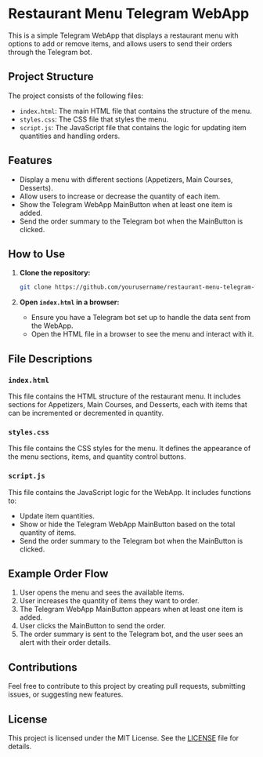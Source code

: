 # Restaurant Menu Telegram WebApp

This is a simple Telegram WebApp that displays a restaurant menu with options to add or remove items, and allows users to send their orders through the Telegram bot.

## Project Structure

The project consists of the following files:

- `index.html`: The main HTML file that contains the structure of the menu.
- `styles.css`: The CSS file that styles the menu.
- `script.js`: The JavaScript file that contains the logic for updating item quantities and handling orders.

## Features

- Display a menu with different sections (Appetizers, Main Courses, Desserts).
- Allow users to increase or decrease the quantity of each item.
- Show the Telegram WebApp MainButton when at least one item is added.
- Send the order summary to the Telegram bot when the MainButton is clicked.

## How to Use

1. **Clone the repository:**
    ```sh
    git clone https://github.com/yourusername/restaurant-menu-telegram-webapp.git
    ```

2. **Open `index.html` in a browser:**
    - Ensure you have a Telegram bot set up to handle the data sent from the WebApp.
    - Open the HTML file in a browser to see the menu and interact with it.

## File Descriptions

### `index.html`

This file contains the HTML structure of the restaurant menu. It includes sections for Appetizers, Main Courses, and Desserts, each with items that can be incremented or decremented in quantity.

### `styles.css`

This file contains the CSS styles for the menu. It defines the appearance of the menu sections, items, and quantity control buttons.

### `script.js`

This file contains the JavaScript logic for the WebApp. It includes functions to:

- Update item quantities.
- Show or hide the Telegram WebApp MainButton based on the total quantity of items.
- Send the order summary to the Telegram bot when the MainButton is clicked.

## Example Order Flow

1. User opens the menu and sees the available items.
2. User increases the quantity of items they want to order.
3. The Telegram WebApp MainButton appears when at least one item is added.
4. User clicks the MainButton to send the order.
5. The order summary is sent to the Telegram bot, and the user sees an alert with their order details.

## Contributions

Feel free to contribute to this project by creating pull requests, submitting issues, or suggesting new features.

## License

This project is licensed under the MIT License. See the [LICENSE](LICENSE) file for details.
